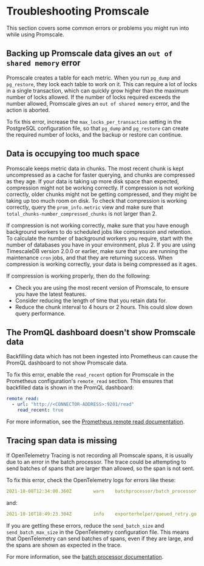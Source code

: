 # Troubleshooting Promscale
This section covers some common errors or problems you might run into while using
 Promscale.

<!---
* Keep this section in alphabetical order
* Use this format for writing troubleshooting sections:
 - Cause: What causes the problem?
 - Consequence: What does the user see when they hit this problem?
 - Fix/Workaround: What can the user do to fix or work around the problem? Provide a "Resolving" Procedure if required.
 - Result: When the user applies the fix, what is the result when the same action is applied?
* Copy this comment at the top of every troubleshooting page
-->

## Backing up Promscale data gives an `out of shared memory` error
Promscale creates a table for each metric. When you run `pg_dump` and
`pg_restore`, they lock each table to work on it. This can require a lot of
locks in a single transaction, which can quickly grow higher than the maximum
number of locks allowed. If the number of locks required exceeds the number
allowed, Promscale gives an `out of shared memory` error, and the action is
aborted.

To fix this error, increase the `max_locks_per_transaction` setting in the
PostgreSQL configuration file, so that `pg_dump` and `pg_restore` can create the
required number of locks, and the backup or restore can continue.

## Data is occupying too much space
Promscale keeps metric data in chunks. The most recent chunk is kept
uncompressed as a cache for faster querying, and chunks are compressed as they
age. If your data is taking up more disk space than expected, compression might
not be working correctly. If compression is not working correctly, older chunks
might not be getting compressed, and they might be taking up too much room on
disk. To check that compression is working correctly, query the
`prom_info.metric` view and make sure that
`total_chunks-number_compressed_chunks` is not larger than 2.

If compression is not working correctly, make sure that you have enough
background workers to do scheduled jobs like compression and retention. To
calculate the number of background workers you require, start with the number of
databases you have in your environment, plus 2. If you are using TimescaleDB
version 2.0.0 or earlier, make sure that you are running the maintenance `cron`
jobs, and that they are returning success. When compression is working
correctly, your data is being compressed as it ages.

If compression is working properly, then do the following:
*   Check you are using the most recent version of Promscale, to ensure you have
    the latest features.
*   Consider reducing the length of time that you retain data for.
*   Reduce the chunk interval to 4&nbsp;hours or 2&nbsp;hours. This could slow
    down query performance.

## The PromQL dashboard doesn't show Promscale data
Backfilling data which has not been ingested into Prometheus can cause the
PromQL dashboard to not show Promscale data.

To fix this error, enable the `read_recent` option for Promscale in the
Prometheus configuration's `remote_read` section. This ensures that backfilled
data is shown in the PromQL dashboard:
```yml
remote_read:
  - url: "http://<CONNECTOR-ADDRESS>:9201/read"
    read_recent: true
```

For more information, see the
[Prometheus remote read documentation][prometheus-remote-read].

## Tracing span data is missing
If OpenTelemetry Tracing is not recording all Promscale spans, it is usually due
to an error in the batch processor. The trace could be attempting to send
batches of spans that are larger than allowed, so the span is not sent.

To fix this error, check the OpenTelemetry logs for errors like these:
```yml
2021-10-08T12:34:00.360Z        warn    batchprocessor/batch_processor.go:184   Sender failed   {"kind": "processor", "name": "batch", "error": "sending_queue is full"}
```
and:
```yml
2021-10-10T18:49:23.304Z        info    exporterhelper/queued_retry.go:325      Exporting failed. Will retry the request after interval.        {"kind": "exporter", "name": "otlp", "error": "failed to push trace data via OTLP exporter: rpc error: code = DeadlineExceeded desc = context deadline exceeded", "interval": "5.872756134s"}
```

If you are getting these errors, reduce the `send_batch_size` and
`send_batch_max_size` in the OpenTelemetry configuration file. This means that
OpenTelemetry can send batches of spans, even if they are large, and the spans
are shown as expected in the trace.

For more information, see the [batch processor documentation][batch-processor].

[prometheus-remote-read]: https://prometheus.io/docs/prometheus/latest/configuration/configuration/#remote_read
[batch-processor]: https://github.com/open-telemetry/opentelemetry-collector/blob/main/processor/batchprocessor/README.md
